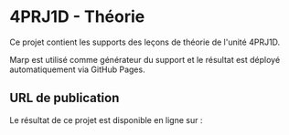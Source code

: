 # 4PRJ1D - Théorie

Ce projet contient les supports des leçons de théorie de l'unité 4PRJ1D.

Marp est utilisé comme générateur du support et le résultat est déployé automatiquement via GitHub Pages.

## URL de publication

Le résultat de ce projet est disponible en ligne sur : 
